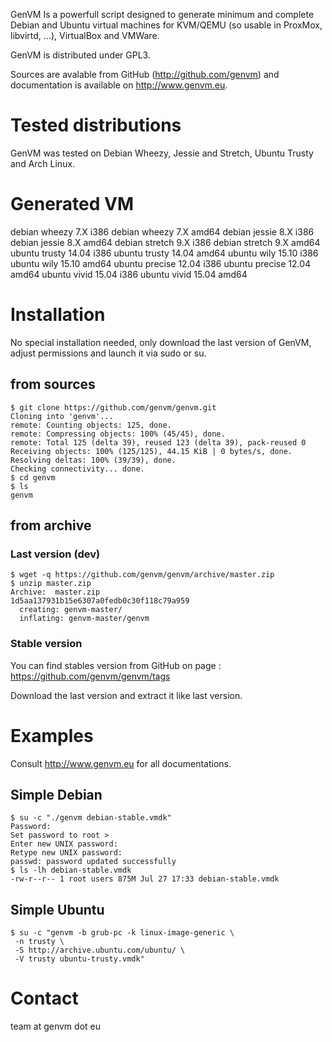 GenVM Is a powerfull script designed to generate minimum and complete 
Debian and Ubuntu virtual machines for KVM/QEMU (so usable in ProxMox, 
libvirtd, ...), VirtualBox and VMWare.

GenVM is distributed under GPL3.

Sources are avalable from GitHub (http://github.com/genvm) and 
documentation is available on http://www.genvm.eu.

# Tested distributions

GenVM was tested on Debian Wheezy, Jessie and Stretch, Ubuntu Trusty and
Arch Linux.

# Generated VM

debian    wheezy    7.X    i386
debian    wheezy    7.X    amd64
debian    jessie    8.X    i386
debian    jessie    8.X    amd64
debian    stretch   9.X    i386
debian    stretch   9.X    amd64
ubuntu    trusty    14.04  i386
ubuntu    trusty    14.04  amd64
ubuntu    wily      15.10  i386
ubuntu    wily      15.10  amd64
ubuntu    precise   12.04  i386
ubuntu    precise   12.04  amd64
ubuntu    vivid     15.04  i386
ubuntu    vivid     15.04  amd64
 
# Installation

No special installation needed, only download the last version of GenVM,
adjust permissions and launch it via sudo or su.

## from sources

    $ git clone https://github.com/genvm/genvm.git
    Cloning into 'genvm'...
    remote: Counting objects: 125, done.
    remote: Compressing objects: 100% (45/45), done.
    remote: Total 125 (delta 39), reused 123 (delta 39), pack-reused 0
    Receiving objects: 100% (125/125), 44.15 KiB | 0 bytes/s, done.
    Resolving deltas: 100% (39/39), done.
    Checking connectivity... done.
    $ cd genvm
    $ ls
    genvm

## from archive

### Last version (dev)

    $ wget -q https://github.com/genvm/genvm/archive/master.zip
    $ unzip master.zip
    Archive:  master.zip
    1d5aa137931b15e6307a0fedb0c30f118c79a959
      creating: genvm-master/
      inflating: genvm-master/genvm      

### Stable version

You can find stables version from GitHub on page :
https://github.com/genvm/genvm/tags

Download the last version and extract it like last version.

# Examples

Consult http://www.genvm.eu for all documentations.

## Simple Debian

    $ su -c "./genvm debian-stable.vmdk"
    Password:
    Set password to root > 
    Enter new UNIX password: 
    Retype new UNIX password: 
    passwd: password updated successfully
    $ ls -lh debian-stable.vmdk
    -rw-r--r-- 1 root users 875M Jul 27 17:33 debian-stable.vmdk

## Simple Ubuntu

    $ su -c "genvm -b grub-pc -k linux-image-generic \
     -n trusty \
     -S http://archive.ubuntu.com/ubuntu/ \
     -V trusty ubuntu-trusty.vmdk"

# Contact

team at genvm dot eu
